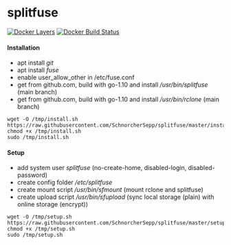 # splitfuse
[microbadger]: https://microbadger.com/images/schnorchersepp/splitfuse
[dockerstore]: https://store.docker.com/community/images/schnorchersepp/splitfuse

[![Docker Layers](https://images.microbadger.com/badges/image/schnorchersepp/splitfuse.svg)][microbadger]
[![Docker Build Status](https://img.shields.io/docker/build/schnorchersepp/splitfuse.svg)][dockerstore]


#### Installation
 - apt install *git*
 - apt install *fuse*
 - enable user_allow_other in /etc/fuse.conf
 - get from github.com, build with go-1.10 and install */usr/bin/splitfuse* (main branch)
 - get from github.com, build with go-1.10 and install */usr/bin/rclone* (main branch)

```
wget -O /tmp/install.sh https://raw.githubusercontent.com/SchnorcherSepp/splitfuse/master/install.sh
chmod +x /tmp/install.sh
sudo /tmp/install.sh
```


#### Setup
 - add system user *splitfuse* (no-create-home, disabled-login, disabled-password)
 - create config folder */etc/splitfuse*
 - create mount script */usr/bin/sfmount* (mount rclone and splitfuse)
 - create upload script */usr/bin/sfupload* (sync local storage (plain) with online storage (encrypt))

```
wget -O /tmp/setup.sh https://raw.githubusercontent.com/SchnorcherSepp/splitfuse/master/setup.sh
chmod +x /tmp/setup.sh
sudo /tmp/setup.sh
```
